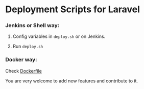 # Deployment Scripts for Laravel 

### Jenkins or Shell way:

 1. Config variables in `deploy.sh` or on Jenkins.

 2. Run `deploy.sh`


### Docker way:

 Check [Dockerfile](./docker/)



You are very welcome to add new features and contribute to it.
